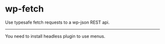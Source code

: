 # wp-fetch

Use typesafe fetch requests to a wp-json REST api.

---

You need to install headless plugin to use menus.